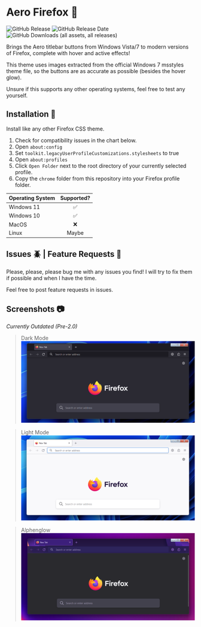 # Aero Firefox 🦊

![GitHub Release](https://img.shields.io/github/v/release/SandTechStuff/AeroFirefox)
![GitHub Release Date](https://img.shields.io/github/release-date/SandTechStuff/AeroFirefox)
![GitHub Downloads (all assets, all releases)](https://img.shields.io/github/downloads/SandTechStuff/AeroFirefox/total)

Brings the Aero titlebar buttons from Windows Vista/7 to modern versions of Firefox, complete with hover and active effects!

This theme uses images extracted from the official Windows 7 msstyles theme file, so the buttons are as accurate as possible (besides the hover glow).

Unsure if this supports any other operating systems, feel free to test any yourself.

## Installation 💾

Install like any other Firefox CSS theme.
1. Check for compatibility issues in the chart below.
2. Open `about:config`
3. Set `toolkit.legacyUserProfileCustomizations.stylesheets` to true
4. Open `about:profiles`
5. Click `Open Folder` next to the root directory of your currently selected profile.
6. Copy the `chrome` folder from this repository into your Firefox profile folder.

|Operating System|Supported?  |
|:---------------|:----------:|
|Windows 11      |✅          |
|Windows 10      |✅          |
|MacOS           |❌          |
|Linux           |Maybe       |

## Issues 🪲 | Feature Requests 📝

Please, please, please bug me with any issues you find! I will try to fix them if possible and when I have the time.

Feel free to post feature requests in issues.

## Screenshots 📷

_Currently Outdated (Pre-2.0)_

> Dark Mode
![image](/screenshots/screen1.png)

>Light Mode
![image](/screenshots/screen2.png)

>Alphenglow
![image](/screenshots/screen3.png)
